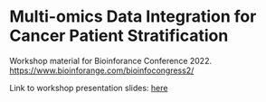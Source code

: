 # Multi-omics Data Integration for Cancer Patient Stratification

Workshop material for Bioinforance Conference 2022. 
https://www.bioinforange.com/bioinfocongress2/

Link to workshop presentation slides: [here](https://docs.google.com/presentation/d/1ff5GBzw-LvNolFAH-QE9T707DkYc354wxnO1kJ_9blM/edit?usp=sharing)


